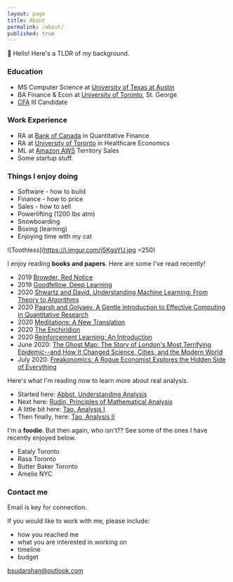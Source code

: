 ```yaml
---
layout: page
title: About
permalink: /about/
published: true
---
```


:wave: Hello! Here's a TLDR of my background.

### Education
- MS Computer Science at [University of Texas at Austin](https://www.utexas.edu/)
- BA Finance & Econ at [University of Toronto](https://www.utoronto.ca/), St. George
- [CFA](https://www.cfainstitute.org/) III Candidate

### Work Experience
- RA at [Bank of Canada](https://www.bankofcanada.ca/) in Quantitative Finance
- RA at [University of Toronto](https://www.utoronto.ca/) in Healthcare Economics
- ML at [Amazon AWS](https://aws.amazon.com/) Territory Sales
- Some startup stuff.

### Things I enjoy doing
- Software - how to build
- Finance - how to price
- Sales - how to sell
- Powerlifting (1200 lbs atm)
- Snowboarding
- Boxing (learning)
- Enjoying time with my cat
  
![Toothless](https://i.imgur.com/jSKgsYU.jpg =250)


I enjoy reading **books and papers**. Here are some I've read recently!

- 2019 [Browder, Red Notice](https://www.amazon.ca/Red-Notice-Finance-Murder-Justice/dp/147675571X)
- 2019 [Goodfellow, Deep Learning](https://www.amazon.ca/Deep-Learning-Ian-Goodfellow/dp/0262035618)
- 2020 [Shwartz and David, Understanding Machine Learning: From Theory to Algorithms](https://www.amazon.ca/Understanding-Machine-Learning-Theory-Algorithms/dp/1107057132/)
- 2020 [Paarsh and Golyaev, A Gentle Introduction to Effective Computing in Quantitative Research](https://www.amazon.ca/Introduction-Effective-Computing-Quantitative-Research/dp/0262034115)
- 2020 [Meditations: A New Translation](https://www.amazon.com/Meditations-New-Translation-Marcus-Aurelius/dp/0812968255/ref=sr_1_3?dchild=1&keywords=meditations&qid=1595533513&s=books&sr=1-3)
- 2020 [The Enchiridion](https://www.amazon.com/Enchiridion-Epictetus/dp/152156034X/ref=sr_1_3?dchild=1&keywords=enchiridion&qid=1595533572&sr=8-3)
- 2020 [Reinforcement Learning: An Introduction](http://www.incompleteideas.net/book/the-book-2nd.html)
- June 2020: [The Ghost Map: The Story of London's Most Terrifying Epidemic--and How It Changed Science, Cities, and the Modern World](https://www.amazon.com/Ghost-Map-Londons-Terrifying-Epidemic/dp/1594482691)
- July 2020: [Freakonomics: A Rogue Economist Explores the Hidden Side of Everything](https://www.amazon.com/Freakonomics-Economist-Explores-Hidden-Everything/dp/0060731338)

Here's what I'm reading now to learn more about real analysis.

- Started here: [Abbot, Understanding Analysis](https://elliespathtostatistics.files.wordpress.com/2018/03/abbott-second-edition.pdf) 
- Next here: [Rudin, Principles of Mathematical Analysis](https://notendur.hi.is/vae11/%C3%9Eekking/principles_of_mathematical_analysis_walter_rudin.pdf)
- A little bit here: [Tao, Analysis I](https://github.com/WMX567/Math-learning/blob/master/Analysis%20I%20Terence%20Tao.pdf)
- Then finally, here: [Tao, Analysis II](https://github.com/WMX567/Math-learning/blob/master/Analysis%20I%20Terence%20Tao.pdf)


I'm a **foodie**. But then again, who isn't?? See some of the ones I have recently enjoyed below.

- Eataly Toronto
- Rasa Toronto
- Butter Baker Toronto
- Amelie NYC

### Contact me

Email is key for connection.

If you would like to work with me, please include:
- how you reached me
- what you are interested in working on
- timeline
- budget

[bsudarshan@outlook.com](mailto:bsudarshan@outlook.com)
